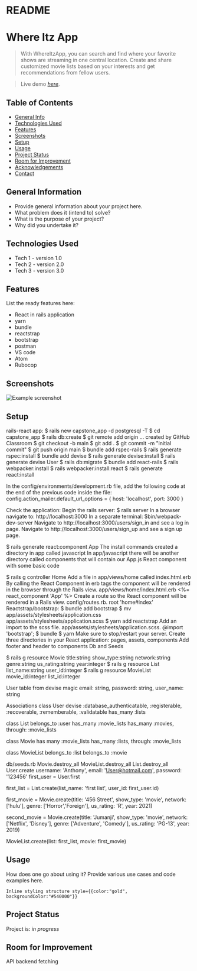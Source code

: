 # README

# Where Itz App
> With WhereItzApp, you can search and find where your favorite shows are streaming in one central location. Create and share customized movie lists based on your interests and get recommendations from fellow users. 

> Live demo [_here_](https://www.example.com). <!-- If you have the project hosted somewhere, include the link here. -->

## Table of Contents
* [General Info](#general-information)
* [Technologies Used](#technologies-used)
* [Features](#features)
* [Screenshots](#screenshots)
* [Setup](#setup)
* [Usage](#usage)
* [Project Status](#project-status)
* [Room for Improvement](#room-for-improvement)
* [Acknowledgements](#acknowledgements)
* [Contact](#contact)
<!-- * [License](#license) -->


## General Information
- Provide general information about your project here.
- What problem does it (intend to) solve?
- What is the purpose of your project?
- Why did you undertake it?
<!-- You don't have to answer all the questions - just the ones relevant to your project. -->


## Technologies Used
- Tech 1 - version 1.0
- Tech 2 - version 2.0
- Tech 3 - version 3.0


## Features
List the ready features here:
- React in rails application
- yarn
- bundle
- reactstrap
- bootstrap
- postman
- VS code
- Atom
- Rubocop


## Screenshots
![Example screenshot](./img/screenshot.png)
<!-- If you have screenshots you'd like to share, include them here. -->

## Setup
rails-react app:
$ rails new capstone_app -d postgresql -T
$ cd capstone_app
$ rails db:create
$ git remote add origin ... created by GitHub Classroom
$ git checkout -b main
$ git add .
$ git commit -m "initial commit"
$ git push origin main
$ bundle add rspec-rails
$ rails generate rspec:install
$ bundle add devise
$ rails generate devise:install
$ rails generate devise User
$ rails db:migrate
$ bundle add react-rails
$ rails webpacker:install
$ rails webpacker:install:react
$ rails generate react:install

In the config/environments/development.rb file, add the following code at the end of the previous code inside the file:  config.action_mailer.default_url_options = { host: 'localhost', port: 3000 }

Check the application:
Begin the rails server: $ rails server
In a browser navigate to: http://localhost:3000
In a separate terminal: $bin/webpack-dev-server
​​Navigate to http://localhost:3000/users/sign_in and see a log in page.
Navigate to http://localhost:3000/users/sign_up and see a sign up page.

$ rails generate react:component App
The install commands created a directory in app called javascript
In app/javascript there will be another directory called components that will contain our App.js React component with some basic code

$ rails g controller Home
Add a file in app/views/home called index.html.erb
By calling the React Component in erb tags the component will be rendered in the browser through the Rails view. app/views/home/index.html.erb
<%= react_component 'App' %>
Create a route so the React component will be rendered in a Rails view.
config/routes.rb. root 
'home#index'
Reactstrap/bootstrap:
$ bundle add bootstrap
$ mv app/assets/stylesheets/application.css app/assets/stylesheets/application.scss
$ yarn add reactstrap
Add an import to the scss file. app/assets/stylesheets/application.scss.
@import 'bootstrap';
$ bundle
$ yarn
Make sure to stop/restart your server.
Create three directories in your React application: pages, assets, components
Add footer and header to components
Db and Seeds

$ rails g resource Movie title:string show_type:string network:string genre:string us_rating:string year:integer
$ rails g resource List list_name:string user_id:integer
$ rails g resource MovieList movie_id:integer list_id:integer

User table from devise magic
email: string, password: string, user_name: string


Associations
class User
devise :database_authenticatable, :registerable,
:recoverable, :rememberable, :validatable
has_many :lists

class List
belongs_to :user
has_many :movie_lists
has_many :movies, through: :movie_lists

class Movie
has many :movie_lists
has_many :lists, through: :movie_lists

class MovieList
belongs_to :list 
belongs_to :movie

db/seeds.rb
Movie.destroy_all
MovieList.destroy_all
List.destroy_all
User.create username: 'Anthony', email: 'User@hotmail.com', password: '123456'
first_user = User.first

first_list = List.create(list_name: 'first list', user_id: first_user.id)

first_movie = Movie.create(title: '456 Street', show_type: 'movie', network: ['hulu'], genre: ['Horror','Foreign'], us_rating: 'R', year: 2021)

second_movie = Movie.create(title: 'Jumanji', show_type: 'movie', network: ['Netflix', 'Disney'], genre: ['Adventure', 'Comedy'], us_rating: 'PG-13', year: 2019)

MovieList.create(list: first_list, movie: first_movie)

## Usage
How does one go about using it?
Provide various use cases and code examples here.

`Inline styling structure
style={{color:"gold", backgroundColor:"#540000"}}`


## Project Status
Project is: _in progress_ 


## Room for Improvement
API backend fetching